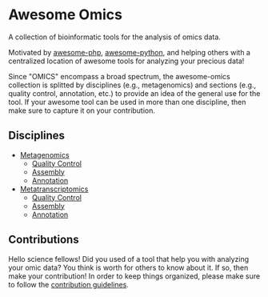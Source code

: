 # Awesome Omics
A collection of bioinformatic tools for the analysis of omics data.

Motivated by [awesome-php](https://github.com/ziadoz/awesome-php), [awesome-python](https://github.com/vinta/awesome-python), and helping others with a centralized location of awesome tools for analyzing your precious data!

Since "OMICS" encompass a broad spectrum, the awesome-omics collection is splitted by disciplines (e.g., metagenomics) and sections (e.g., quality control, annotation, etc.) to provide an idea of the general use for the tool. If your awesome tool can be used in more than one discipline, then make sure to capture it on your contribution.

## Disciplines 
* [Metagenomics](METAGENOMICS.md)
  * [Quality Control](METAGENOMICS.md#quality-control)
  * [Assembly](METAGENOMICS.md#assembly)
  * [Annotation](METAGENOMICS.md#annotation)
* [Metatranscriptomics](METATRANSCRIPTOMICS.md)
  * [Quality Control](METATRANSCRIPTOMICS.md#quality-control)
  * [Assembly](METATRANSCRIPTOMICS.md#assembly)
  * [Annotation](METATRANSCRIPTOMICS.md#annotation)


## Contributions
Hello science fellows! Did you used of a tool that help you with analyzing your omic data? You think is worth for others to know about it. If so, then make your contribution! In order to keep things organized, please make sure to follow the [contribution guidelines](CONTRIBUTIONS.md).
